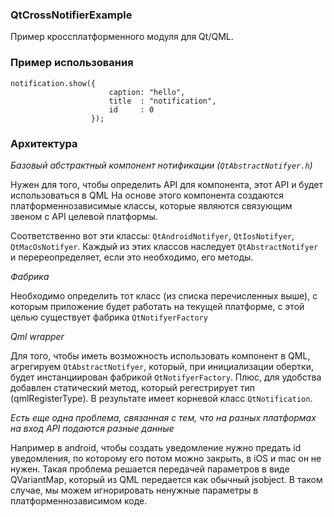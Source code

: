 ### QtCrossNotifierExample
Пример кроссплатформенного модуля для Qt/QML. 

### Пример использования
```
notification.show({
                      caption: "hello",
                      title  : "notification",
                      id     : 0
                  });
```

### Архитектура

*Базовый абстрактный компонент нотификации (`QtAbstractNotifyer.h`)*

Нужен для того, чтобы определить API для компонента, этот API и будет использоваться в QML
На основе этого компонента создаются платформеннозависимые классы, которые являются связующим звеном с API целевой платформы.

Соответственно вот эти классы: `QtAndroidNotifyer`, `QtIosNotifyer`, `QtMacOsNotifyer`. Каждый из этих классов наследует `QtAbstractNotifyer` и перереопределяет, если это необходимо, его методы.

*Фабрика*

Необходимо определить тот класс (из списка перечисленных выше), с которым приложение будет работать на текущей платформе, с этой целью существует фабрика `QtNotifyerFactory`

*Qml wrapper*

Для того, чтобы иметь возможность использовать компонент в QML, агрегируем `QtAbstractNotifyer`, который, при инициализации обертки, будет инстанциирован фабрикой `QtNotifyerFactory`. Плюс, для удобства добавлен статический метод, который регестрирует тип (qmlRegisterType). В результате имеет корневой класс `QtNotification`.

*Есть еще одна проблема, связанная с тем, что на разных платформах на вход API подаются разные данные*

Например в android, чтобы создать уведомление нужно предать id уведомления, по которому его потом можно закрыть, в iOS и mac он не нужен. 
Такая проблема решается передачей параметров в виде QVariantMap, который из QML передается как обычный jsobject. В таком случае, мы можем игнорировать ненужные параметры в платформеннозависимом коде.





